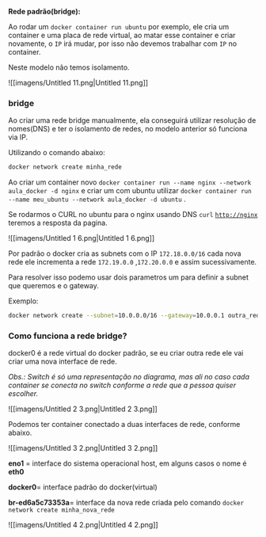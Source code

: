 **Rede padrão(bridge):**

Ao rodar um `docker container run ubuntu` por exemplo, ele cria um container e uma placa de rede virtual, ao matar esse container e criar novamente, o `IP` irá mudar, por isso não devemos trabalhar com `IP` no container.

Neste modelo não temos isolamento.

![[imagens/Untitled 11.png|Untitled 11.png]]

  

### bridge

Ao criar uma rede bridge manualmente, ela conseguirá utilizar resolução de nomes(DNS) e ter o isolamento de redes, no modelo anterior só funciona via IP.

Utilizando o comando abaixo:

```Bash
docker network create minha_rede
```

Ao criar um container novo `docker container run --name nginx --network aula_docker -d nginx` e criar um com ubuntu utilizar `docker container run --name meu_ubuntu --network aula_docker -d ubuntu` .

Se rodarmos o CURL no ubuntu para o nginx usando DNS `curl` [`http://nginx`](http://nginx) teremos a resposta da pagina.

![[imagens/Untitled 1 6.png|Untitled 1 6.png]]

  

Por padrão o docker cria as subnets com o IP `172.18.0.0/16` cada nova rede ele incrementa a rede `172.19.0.0` ,`172.20.0.0` e assim sucessivamente.

Para resolver isso podemo usar dois parametros um para definir a subnet que queremos e o gateway.

Exemplo:

```Bash
docker network create --subnet=10.0.0.0/16 --gateway=10.0.0.1 outra_rede
```

  

### Como funciona a rede bridge?

docker0 é a rede virtual do docker padrão, se eu criar outra rede ele vai criar uma nova interface de rede.

  

_Obs.: Switch é só uma representação no diagrama, mas ali no caso cada container se conecta no switch conforme a rede que a pessoa quiser escolher._

  

![[imagens/Untitled 2 3.png|Untitled 2 3.png]]

  

Podemos ter container conectado a duas interfaces de rede, conforme abaixo.

![[imagens/Untitled 3 2.png|Untitled 3 2.png]]

  

**eno1** = interface do sistema operacional host, em alguns casos o nome é **eth0**

**docker0**= interface padrão do docker(virtual)

**br-ed6a5c73353a**= interface da nova rede criada pelo comando `docker network create minha_nova_rede`

![[imagens/Untitled 4 2.png|Untitled 4 2.png]]